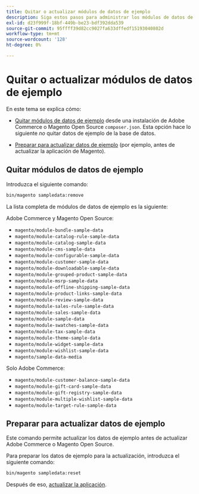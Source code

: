 ```yaml
---
title: Quitar o actualizar módulos de datos de ejemplo
description: Siga estos pasos para administrar los módulos de datos de ejemplo de Adobe Commerce y Magento Open Source.
exl-id: d23f999f-18bf-449b-be23-bdf392dda539
source-git-commit: 95ffff39d82cc9027fa633dffedf15193040802d
workflow-type: tm+mt
source-wordcount: '128'
ht-degree: 0%

---
```


# Quitar o actualizar módulos de datos de ejemplo

En este tema se explica cómo:

* [Quitar módulos de datos de ejemplo](#remove-sample-data-modules) desde una instalación de Adobe Commerce o Magento Open Source `composer.json`. Esta opción hace lo siguiente *no* quitar datos de ejemplo de la base de datos.

* [Preparar para actualizar datos de ejemplo](#prepare-to-update-sample-data) (por ejemplo, antes de actualizar la aplicación de Magento).

## Quitar módulos de datos de ejemplo

Introduzca el siguiente comando:

```bash
bin/magento sampledata:remove
```

La lista completa de módulos de datos de ejemplo es la siguiente:

Adobe Commerce y Magento Open Source:

* `magento/module-bundle-sample-data`
* `magento/module-catalog-rule-sample-data`
* `magento/module-catalog-sample-data`
* `magento/module-cms-sample-data`
* `magento/module-configurable-sample-data`
* `magento/module-customer-sample-data`
* `magento/module-downloadable-sample-data`
* `magento/module-grouped-product-sample-data`
* `magento/module-msrp-sample-data`
* `magento/module-offline-shipping-sample-data`
* `magento/module-product-links-sample-data`
* `magento/module-review-sample-data`
* `magento/module-sales-rule-sample-data`
* `magento/module-sales-sample-data`
* `magento/module-sample-data`
* `magento/module-swatches-sample-data`
* `magento/module-tax-sample-data`
* `magento/module-theme-sample-data`
* `magento/module-widget-sample-data`
* `magento/module-wishlist-sample-data`
* `magento/sample-data-media`

Solo Adobe Commerce:

* `magento/module-customer-balance-sample-data`
* `magento/module-gift-card-sample-data`
* `magento/module-gift-registry-sample-data`
* `magento/module-multiple-wishlist-sample-data`
* `magento/module-target-rule-sample-data`

## Preparar para actualizar datos de ejemplo

Este comando permite actualizar los datos de ejemplo antes de actualizar Adobe Commerce o Magento Open Source.

Para preparar los datos de ejemplo para la actualización, introduzca el siguiente comando:

```bash
bin/magento sampledata:reset
```

Después de eso, [actualizar la aplicación](../tutorials/uninstall.md#update-the-application).
